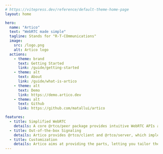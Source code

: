 ```yaml
---
# https://vitepress.dev/reference/default-theme-home-page
layout: home

hero:
  name: "Artico"
  text: "WebRTC made simple"
  tagline: Stands for "R-T-COmmunications"
  image:
    src: /logo.png
    alt: Artico logo
  actions:
    - theme: brand
      text: Getting Started
      link: /guide/getting-started
    - theme: alt
      text: About
      link: /guide/what-is-artico
    - theme: alt
      text: Demo
      link: https://demo.artico.dev
    - theme: alt
      text: Github
      link: https://github.com/matallui/artico

features:
  - title: Simplified WebRTC
    details: A core @rtco/peer package provides intuitive WebRTC APIs and can be used to build your own custom WebRTC signaling on top of.
  - title: Out-of-the-box Signaling
    details: Artico provides @rtco/client and @rtco/server, which implement the Artico signaling interface via Socket.io, so you can have a working solution in minutes.
  - title: Customization
    details: Artico aims at providing the parts, letting you tailor the WebRTC solution that fits your needs.
---
```

